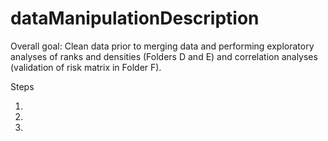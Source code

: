 # dataManipulationDescription

Overall goal: Clean data prior to merging data and performing exploratory analyses of ranks and densities (Folders D and E) and correlation analyses (validation of risk matrix in Folder F).

Steps

1. 
2. 
3. 